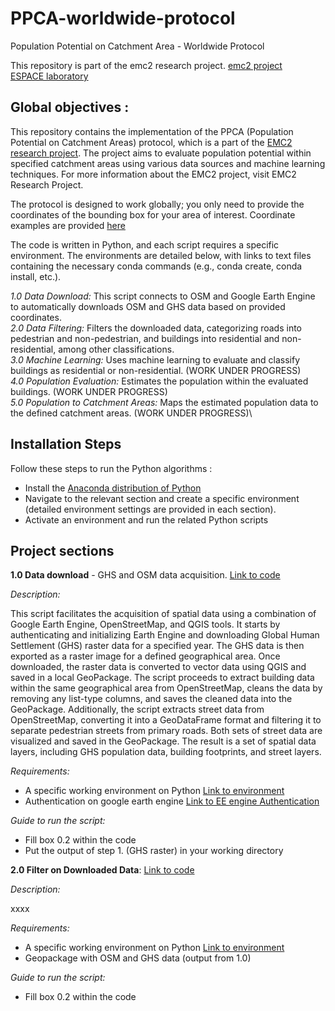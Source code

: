 # PPCA-worldwide-protocol
 Population Potential on Catchment Area - Worldwide Protocol

This repository is part of the emc2 research project.
[emc2 project](https://emc2-dut.org/)  
[ESPACE laboratory](https://www.umrespace.org/)

## Global objectives :

This repository contains the implementation of the PPCA (Population Potential on Catchment Areas) protocol, which is a part of the [EMC2 research project](https://emc2-dut.org/). The project aims to evaluate population potential within specified catchment areas using various data sources and machine learning techniques. For more information about the EMC2 project, visit EMC2 Research Project.

The protocol is designed to work globally; you only need to provide the coordinates of the bounding box for your area of interest. Coordinate examples are provided [here](https://github.com/perezjoan/PPCA-codes/blob/main/Case%20studies%20Coordinate%20Examples.txt)

The code is written in Python, and each script requires a specific environment. The environments are detailed below, with links to text files containing the necessary conda commands (e.g., conda create, conda install, etc.).

_1.0 Data Download:_ This script connects to OSM and Google Earth Engine to automatically downloads OSM and GHS data based on provided coordinates.\
_2.0 Data Filtering:_ Filters the downloaded data, categorizing roads into pedestrian and non-pedestrian, and buildings into residential and non-residential, among other classifications.\
_3.0 Machine Learning:_ Uses machine learning to evaluate and classify buildings as residential or non-residential. (WORK UNDER PROGRESS)\
_4.0 Population Evaluation:_ Estimates the population within the evaluated buildings. (WORK UNDER PROGRESS)\
_5.0 Population to Catchment Areas:_ Maps the estimated population data to the defined catchment areas. (WORK UNDER PROGRESS)\

## Installation Steps

Follow these steps to run the Python algorithms :
- Install the [Anaconda distribution of Python](https://www.anaconda.com/download)
- Navigate to the relevant section and create a specific environment (detailed environment settings are provided in each section).
- Activate an environment and run the related Python scripts

## Project sections
**1.0 Data download** - GHS and OSM data acquisition. [Link to code](https://github.com/perezjoan/PPCA-codes/blob/main/1.0%20Import_ghs_osm_data.ipynb)

_Description:_

This script facilitates the acquisition of spatial data using a combination of Google Earth Engine, OpenStreetMap, and QGIS tools. 
It starts by authenticating and initializing Earth Engine and downloading Global Human Settlement (GHS) raster data for a specified year. 
The GHS data is then exported as a raster image for a defined geographical area. Once downloaded, the raster data is converted to vector data using
QGIS and saved in a local GeoPackage. The script proceeds to extract building data within the same geographical area from OpenStreetMap, cleans the
data by removing any list-type columns, and saves the cleaned data into the GeoPackage. Additionally, the script extracts street data from 
OpenStreetMap, converting it into a GeoDataFrame format and filtering it to separate pedestrian streets from primary roads. Both sets of street data
are visualized and saved in the GeoPackage. The result is a set of spatial data layers, including GHS population data, building footprints, and 
street layers.

_Requirements:_
- A specific working environment on Python [Link to environment](https://github.com/perezjoan/PPCA-codes/blob/main/1.0%20environment.txt)
- Authentication on google earth engine [Link to EE engine Authentication](https://code.earthengine.google.com/)

_Guide to run the script:_
- Fill box 0.2 within the code 
- Put the output of step 1. (GHS raster) in your working directory

**2.0 Filter on Downloaded Data**: [Link to code](https://github.com/perezjoan/PPCA-codes/blob/main/1.0%20Import_ghs_osm_data.ipynb)


_Description:_

xxxx

_Requirements:_
- A specific working environment on Python [Link to environment](https://github.com/perezjoan/PPCA-codes/blob/main/1.0%20environment.txt)
- Geopackage with OSM and GHS data (output from 1.0)

_Guide to run the script:_
- Fill box 0.2 within the code 
